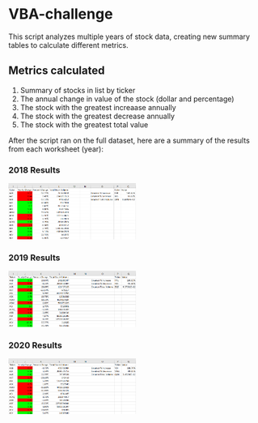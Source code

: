 # VBA-challenge 
This script analyzes multiple years of stock data, creating new summary tables to calculate different metrics.

## Metrics calculated
1. Summary of stocks in list by ticker
2. The annual change in value of the stock (dollar and percentage)
3. The stock with the greatest increaase annually
4. The stock with the greatest decrease annually
5. The stock with the greatest total value

After the script ran on the full dataset, here are a summary of the results from each worksheet (year):

### 2018 Results

<img src="https://github.com/kmcmurphy/VBA-challenge/blob/main/2018_results.png" width = "50%" alt="2018 Results" />

### 2019 Results

<img src="https://github.com/kmcmurphy/VBA-challenge/blob/main/2019_results.png" width = "50%" alt="2018 Results" />

### 2020 Results

<img src="https://github.com/kmcmurphy/VBA-challenge/blob/main/2020_results.png" width = "50%" alt="2018 Results" />

